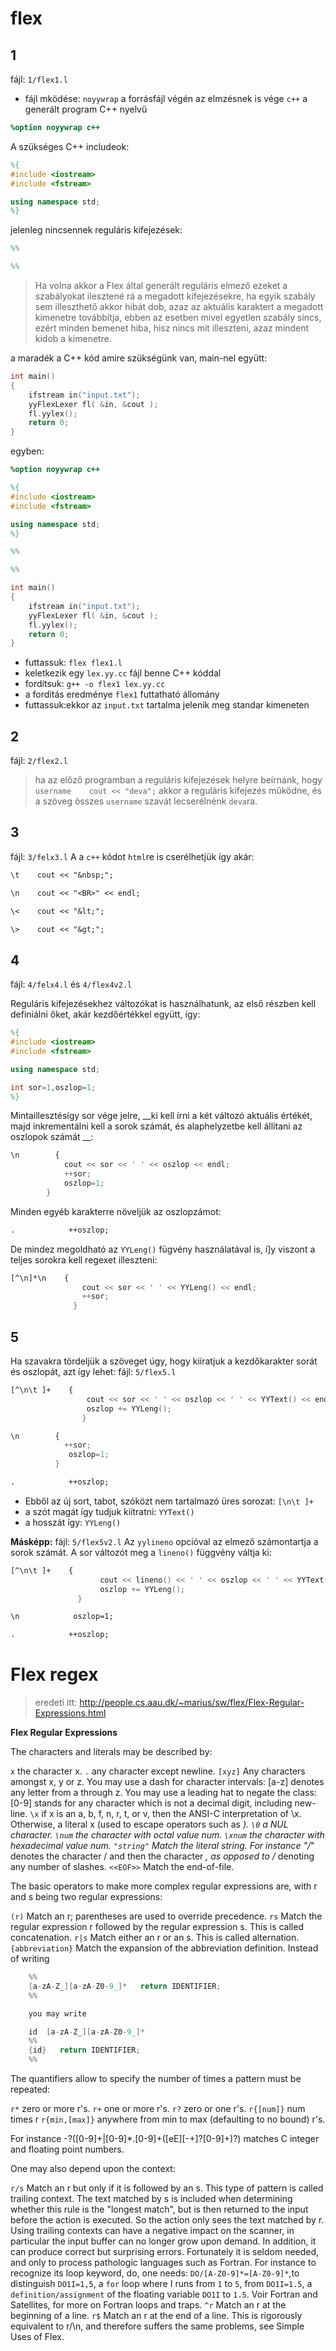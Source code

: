 # flex
## 1


fájl: `1/flex1.l`
- fájl mködése:
`noyywrap` a forrásfájl végén az elmzésnek is vége
`c++` a generált program C++ nyelvű
````flex
%option noyywrap c++
````
A szükséges C++ includeok:
````flex
%{
#include <iostream>
#include <fstream>

using namespace std;
%}
````
jelenleg nincsennek reguláris kifejezések:
````flex
%%

%%
````
> Ha volna akkor a Flex által generált reguláris elmező ezeket a szabályokat ilesztené rá a megadott kifejezésekre, ha egyik szabály sem illeszthető akkor hibát dob, azaz az aktuális karaktert a megadott kimenetre továbbítja, ebben az esetben mivel egyetlen szabály sincs, ezért minden bemenet hiba, hisz nincs mit illeszteni, azaz mindent kidob a kimenetre.

a maradék a C++ kód amire szükségünk van, main-nel együtt:
````c++
int main()
{
    ifstream in("input.txt");
    yyFlexLexer fl( &in, &cout );
    fl.yylex();
    return 0;
}
````
egyben:
````flex
%option noyywrap c++

%{
#include <iostream>
#include <fstream>

using namespace std;
%}

%%

%%

int main()
{
    ifstream in("input.txt");
    yyFlexLexer fl( &in, &cout );
    fl.yylex();
    return 0;
}
````
- futtassuk: `flex flex1.l`
- keletkezik egy `lex.yy.cc` fájl benne C++ kóddal
- fordítsuk: `g++ -o flex1 lex.yy.cc`
- a fordítás eredménye `flex1` futtatható állomány
- futtassuk:ekkor az `input.txt` tartalma jelenik meg standar kimeneten

## 2
fájl: `2/flex2.l`
> ha az előző programban a reguláris kifejezések helyre  beírnánk, hogy `username    cout << "deva";` akkor a reguláris kifejezés működne, és a szöveg összes `username` szavát lecserélnénk `deva`ra.

## 3
fájl: `3/felx3.l`
A a `c++` kódot `html`re is cserélhetjük így akár:
````flex
\t    cout << "&nbsp;";

\n    cout << "<BR>" << endl;

\<    cout << "&lt;";

\>    cout << "&gt;";
````

## 4
fájl: `4/felx4.l` és `4/flex4v2.l`

Reguláris kifejezésekhez változókat is használhatunk, az első részben kell definiálni őket, akár kezdőértékkel együtt, így:
````flex
%{
#include <iostream>
#include <fstream>

using namespace std;

int sor=1,oszlop=1;
%}
````
Mintaillesztésígy sor vége jelre, __ki kell írni a két változó aktuális értékét,
majd inkrementálni kell a sorok számát, és alaphelyzetbe kell állítani az oszlopok
számát __:
````flex
\n        {
            cout << sor << ' ' << oszlop << endl;
            ++sor;
            oszlop=1;
        }
````
Minden egyéb karakterre növeljük az oszlopzámot:
````flex
.            ++oszlop;
````

De mindez megoldható az `YYLeng()` fügvény használatával is, í]y viszont a teljes sorokra kell regexet illeszteni:
````flex
[^\n]*\n    {
                cout << sor << ' ' << YYLeng() << endl;
                ++sor;
              }
````

## 5
Ha szavakra tördeljük a szöveget úgy, hogy kiíratjuk a kezdőkarakter sorát és oszlopát, azt így lehet:
fájl: `5/flex5.l`
````flex
[^\n\t ]+    {
                 cout << sor << ' ' << oszlop << ' ' << YYText() << endl;
                 oszlop += YYLeng();
                }

\n        {
            ++sor;
             oszlop=1;
          }

.            ++oszlop;
````
- Ebből az új sort, tabot, szóközt nem tartalmazó üres sorozat: `[\n\t ]+`
- a szót magát így tudjuk kiítratni: `YYText()`
- a hosszát így: `YYLeng()`

**Másképp:**
fájl: `5/flex5v2.l`
Az `yylineno` opcióval az elmező számontartja a sorok számát.
A sor változót meg a `lineno()` függvény váltja ki:
````flex
[^\n\t ]+    {
                    cout << lineno() << ' ' << oszlop << ' ' << YYText() << endl;
                    oszlop += YYLeng();
               }

\n            oszlop=1;

.            ++oszlop;
````
# Flex regex
> eredeti itt: http://people.cs.aau.dk/~marius/sw/flex/Flex-Regular-Expressions.html

**Flex Regular Expressions**

The characters and literals may be described by:

`x`
    the character x.
`.`
    any character except newline.
`[xyz]`
    Any characters amongst x, y or z. You may use a dash for character intervals: [a-z] denotes any letter from a through z. You may use a leading hat to negate the class: [0-9] stands for any character which is not a decimal digit, including new-line.
`\x`
    if x is an a, b, f, n, r, t, or v, then the ANSI-C interpretation of \x. Otherwise, a literal x (used to escape operators such as *).
`\0`
    a NUL character.
`\num`
    the character with octal value num.
`\xnum`
    the character with hexadecimal value num.
`"string"`
    Match the literal string. For instance "/*" denotes the character / and then the character *, as opposed to /* denoting any number of slashes.
`<<EOF>>`
    Match the end-of-file. 


The basic operators to make more complex regular expressions are, with r and s being two regular expressions:

`(r)`
    Match an r; parentheses are used to override precedence.
`rs`
    Match the regular expression r followed by the regular expression s. This is called concatenation.
`r|s`
    Match either an r or an s. This is called alternation.
`{abbreviation}`
    Match the expansion of the abbreviation definition. Instead of writing
````flex
    %%
    [a-zA-Z_][a-zA-Z0-9_]*   return IDENTIFIER;
    %%

    you may write

    id  [a-zA-Z_][a-zA-Z0-9_]*
    %%
    {id}   return IDENTIFIER;
    %%
````

The quantifiers allow to specify the number of times a pattern must be repeated:

`r*`
    zero or more r's.
`r+`
    one or more r's.
`r?`
    zero or one r's.
`r{[num]}`
    num times r
`r{min,[max]}`
    anywhere from min to max (defaulting to no bound) r's. 

For instance -?([0-9]+|[0-9]*\.[0-9]+([eE][-+]?[0-9]+)?) matches C integer and floating point numbers.

One may also depend upon the context:

`r/s`
    Match an r but only if it is followed by an s. This type of pattern is called trailing context. The text matched by s is included when determining whether this rule is the "longest match", but is then returned to the input before the action is executed. So the action only sees the text matched by r. Using trailing contexts can have a negative impact on the scanner, in particular the input buffer can no longer grow upon demand. In addition, it can produce correct but surprising errors. Fortunately it is seldom needed, and only to process pathologic languages such as Fortran. For instance to recognize its loop keyword, do, one needs: `DO/[A-Z0-9]*=[A-Z0-9]*`,to distinguish `DO1I=1,5`, a `for` loop where I runs from `1` to `5`, from `DO1I=1.5`, a `definition/assignment` of the floating variable `DO1I` to `1.5`. Voir Fortran and Satellites, for more on Fortran loops and traps.
`^r`
    Match an r at the beginning of a line.
`r$`
    Match an r at the end of a line. This is rigorously equivalent to r/\n, and therefore suffers the same problems, see Simple Uses of Flex. 
